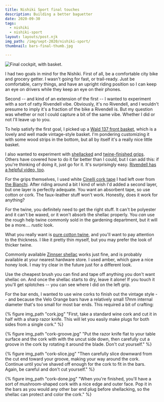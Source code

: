 ```yaml
---
title: Nishiki Sport final touches
description: Building a better baguetter
date: 2020-09-30
tags:
  - nishiki
  - nishiki-sport
layout: layouts/post.njk
img_path: /img/sept-2020/nishiki-sport/
thumbnail: bars-final-thumb.jpg

---
```


<img src="{{ img_path }}bars-final.jpg" alt="Final cockpit, with basket." class="wide" />

I had two goals in mind for the Nishiki. First of all, be a comfortable city bike and grocery getter. I wasn't going for fast, or trail-ready. Just be comfortable, carry things, and have an upright riding position so I can keep an eye on drivers while they keep an eye on their phones. 

Second -- and kind of an extension of the first -- I wanted to experiment with a sort of ratty Rivendell vibe. Obviously, it's no Rivendell, and I wouldn't presume to imply it's a fraction of the bike a Rivendell is. But my question was whether or not I could capture a bit of the same vibe. Whether I did or not I'll leave up to you.

To help satisfy the first goal, I picked up a [Wald 137 front basket](https://amzn.to/30paYoH), which is a lovely and well made vintage-style basket. I'm pondering customizing it with some wood strips in the bottom, but all by itself it's a really nice little basket.

I also wanted to experiment with [shellacked](https://lovelybike.blogspot.com/2010/09/shellac-why-and-how.html) and [twine-finished grips](https://www.instructables.com/Handlebar-barwrapgrips---whipping-and-shellac-cov/). Others have covered how to do it far better than I could, but I can add this: if you're thinking of doing it, just go for it. It's surprisingly easy. [Rivendell has a helpful video, too](https://www.rivbike.com/pages/cork-grips-installation-and-twine).

For the grips themselves, I used white [Cinelli cork tape](https://amzn.to/3ioV9V7) I had left over from [the Bianchi](/tags/bianchi-campione/). After riding around a bit I kind of wish I'd added a second layer, but one layer is perfectly adequate. You want an absorbent tape, so use cotton or cork. The faux-leather stuff won't work. Honestly, does it work for anything?

For the twine, you definitely need to get the right stuff. It can't be polyester and it can't be waxed, or it won't absorb the shellac properly. You _can_ use the rough help twine commonly sold in the gardening department, but it will be a more.... _rustic_ look.

What you really want is [pure cotton twine](https://amzn.to/3n4p34K), and you'll want to pay attention to the thickness. I like it pretty thin myself, but you may prefer the look of thicker twine.

Commonly available [Zinnser shellac](https://amzn.to/36o2EcA) works just fine, and is probably available at your nearest hardware store. I used amber, which gave a nice honey look. I may try clear in the future just for a different look. 

Use the cheapest brush you can find and tape off anything you don't want shellac on. And once the shellac starts to dry, leave it alone! If you touch it you'll get splotches -- you can see where I did on the left grip.

For the bar ends, I wanted to use wine corks to finish out the vintage style -- and because the Velo Orange bars have a relatively small 17mm internal diameter that's too small for most bar ends. This required a bit of crafting:

<div class="photogrid">

  {% figure img_path "cork.jpg" "First, take a standard wine cork and cut it in half with a sharp razor knife. This will let you easily make plugs for both sides from a single cork."  %}

  {% figure img_path "cork-groove.jpg" "Put the razor knife flat to your table surface and the cork with with the uncut side down, then carefully cut a groove in the cork by rotating it around the blade. Don't cut yourself."  %}

  {% figure img_path "cork-slice.jpg" "Then carefully slice downward from the cut end toward your groove, making your way around the cork. Continue until you've shaved off enough for the cork to fit in the bars. Again, be careful and don't cut yourself."  %}

  {% figure img_path "cork-done.jpg" "When you're finished, you'll have a sort of mushroom-shaped cork with a nice edge and outer face. Pop it in the bars as you would any other bar end plug before shellacking, so the shellac can protect and color the cork."  %}

</div>
